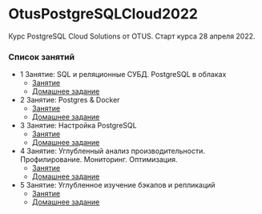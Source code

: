 # OtusPostgreSQLCloud2022


Курс PostgreSQL Cloud Solutions от OTUS. Старт курса 28 апреля 2022.


### Список занятий

* 1 Занятие: SQL и реляционные СУБД. PostgreSQL в облаках
    + [Занятие](https://github.com/ArtemE91/OtusPostgreSQLCloud2022/tree/main/lesson1)
    + [Домашнее задание](https://github.com/ArtemE91/OtusPostgreSQLCloud2022/tree/main/lesson1/homework)
* 2 Занятие: Postgres & Docker
    + [Занятие](https://github.com/ArtemE91/OtusPostgreSQLCloud2022/tree/main/lesson2) 
    + [Домашнее задание](https://github.com/ArtemE91/OtusPostgreSQLCloud2022/tree/main/lesson2/homework) 
* 3 Занятие: Настройка PostgreSQL
    + [Занятие](https://github.com/ArtemE91/OtusPostgreSQLCloud2022/tree/main/lesson3) 
    + [Домашнее задание](https://github.com/ArtemE91/OtusPostgreSQLCloud2022/tree/main/lesson3/homework) 
* 4 Занятие: Углубленный анализ производительности. Профилирование. Мониторинг. Оптимизация.
    + [Занятие](https://github.com/ArtemE91/OtusPostgreSQLCloud2022/tree/main/lesson4) 
    + [Домашнее задание](https://github.com/ArtemE91/OtusPostgreSQLCloud2022/tree/main/lesson4/homework) 
* 5 Занятие: Углубленное изучение бэкапов и репликаций
    + [Занятие](https://github.com/ArtemE91/OtusPostgreSQLCloud2022/tree/main/lesson5) 
    + [Домашнее задание](https://github.com/ArtemE91/OtusPostgreSQLCloud2022/tree/main/lesson5/homework) 